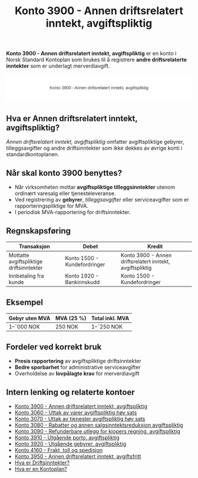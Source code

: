 ﻿---
title: "Konto 3900 - Annen driftsrelatert inntekt, avgiftspliktig"
seoTitle: "3900-annen-driftsrelatert-inntekt-avgiftspliktig"
meta_description: '**Konto 3900 - Annen driftsrelatert inntekt, avgiftspliktig** er en konto i Norsk Standard Kontoplan som brukes til å registrere **andre driftsrelaterte inntek...'
slug: 3900-annen-driftsrelatert-inntekt-avgiftspliktig
type: blog
layout: pages/single
---

**Konto 3900 - Annen driftsrelatert inntekt, avgiftspliktig** er en konto i Norsk Standard Kontoplan som brukes til å registrere **andre driftsrelaterte inntekter** som er underlagt merverdiavgift.

![Illustrasjon av konto 3900 Annen driftsrelatert inntekt, avgiftspliktig](3900-annen-driftsrelatert-inntekt-avgiftspliktig-image.svg)

## Hva er Annen driftsrelatert inntekt, avgiftspliktig?

*Annen driftsrelatert inntekt, avgiftspliktig* omfatter avgiftspliktige gebyrer, tilleggsavgifter og andre driftsinntekter som ikke dekkes av øvrige konti i standardkontoplanen.

## Når skal konto 3900 benyttes?

* Når virksomheten mottar **avgiftspliktige tilleggsinntekter** utenom ordinært varesalg eller tjenesteleveranse.
* Ved registrering av **gebyrer**, *tilleggsavgifter* eller serviceavgifter som er rapporteringspliktige for MVA.
* I periodisk MVA-rapportering for driftsinntekter.

## Regnskapsføring

| Transaksjon                                      | Debet                         | Kredit                                          |
|--------------------------------------------------|-------------------------------|-------------------------------------------------|
| Mottatte avgiftspliktige driftsinntekter         | Konto 1500 - Kundefordringer  | Konto 3900 - Annen driftsrelatert inntekt, avgiftspliktig |
| Innbetaling fra kunde                             | Konto 1920 - Bankinnskudd     | Konto 1500 - Kundefordringer                     |

## Eksempel

| Gebyr uten MVA      | MVA (25 %) | Total inkl. MVA |
|---------------------|------------|-----------------|
| 1–¯000 NOK           | 250 NOK    | 1–¯250 NOK       |

## Fordeler ved korrekt bruk

* **Presis rapportering** av avgiftspliktige driftsinntekter
* **Bedre sporbarhet** for administrative serviceavgifter
* Overholdelse av **lovpålagte krav** for merverdiavgift

## Intern lenking og relaterte kontoer

* [Konto 3900 - Annen driftsrelatert inntekt, avgiftspliktig](/blogs/kontoplan/3900-annen-driftsrelatert-inntekt-avgiftspliktig "Konto 3900 - Annen driftsrelatert inntekt, avgiftspliktig")
* [Konto 3060 - Uttak av varer avgiftspliktig høy sats](/blogs/kontoplan/3060-uttak-av-varer-avgiftspliktig-hoy-sats "Konto 3060 - Uttak av varer avgiftspliktig høy sats")
* [Konto 3070 - Uttak av tjenester avgiftspliktig høy sats](/blogs/kontoplan/3070-uttak-av-tjenester-avgiftspliktig-hoy-sats "Konto 3070 - Uttak av tjenester avgiftspliktig høy sats")
* [Konto 3080 - Rabatter og annen salgsinntektsreduksjon avgiftspliktig](/blogs/kontoplan/3080-rabatter-og-annen-salgsinntektsred-avgiftspl "Konto 3080 - Rabatter og annen salgsinntektsreduksjon avgiftspliktig")
* [Konto 3090 - Refunderbare utlegg for kjopers regning, avgiftspliktig](/blogs/kontoplan/3090-refunderbare-utlegg-for-kjopers-regning-avgiftspl "Konto 3090 - Refunderbare utlegg for kjopers regning, avgiftspliktig")
* [Konto 3910 - Utgående porto, avgiftspliktig](/blogs/kontoplan/3910-utgaende-porto-avgiftspliktig "Konto 3910 - Utgående porto, avgiftspliktig")
* [Konto 3920 - Utgående gebyrer, avgiftspliktig](/blogs/kontoplan/3920-utgaende-gebyrer-avgiftspliktig "Konto 3920 - Utgående gebyrer, avgiftspliktig")
* [Konto 4160 - Frakt, toll og spedisjon](/blogs/kontoplan/4160-frakt-toll-og-spedisjon "Konto 4160 - Frakt, toll og spedisjon")
* [Konto 3950 - Annen driftsrelatert inntekt, avgiftsfritt](/blogs/kontoplan/3950-annen-driftsrelatert-inntekt-avgiftsfritt "Konto 3950 - Annen driftsrelatert inntekt, avgiftsfritt")
* [Hva er Driftsinntekter?](/blogs/regnskap/hva-er-driftsinntekter "Hva er Driftsinntekter? Komplett Guide til Driftsinntekter i Regnskap")
* [Hva er en Kontoplan?](/blogs/regnskap/hva-er-kontoplan "Hva er en Kontoplan? Komplett Guide til Kontoplaner i Norsk Regnskap")







